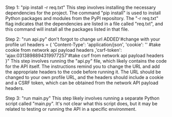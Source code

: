Step 1: "pip install -r req.txt"
This step involves installing the necessary dependencies for the project. The command "pip install" is used to install Python packages and modules from the PyPI repository. The "-r req.txt" flag indicates that the dependencies are listed in a file called "req.txt", and this command will install all the packages listed in that file.

Step 2: "run api.py" don't forgot to change url ADDED'#change with your profile url headers = { 'Content-Type': 'application/json', 'cookie': '' #take cookie from network api payload headers ,'csrf-token': 'ajax:0313898894319977257'#take csrf from network api payload headers }"
This step involves running the "api.py" file, which likely contains the code for the API itself. The instructions remind you to change the URL and add the appropriate headers to the code before running it. The URL should be changed to your own profile URL, and the headers should include a cookie and a CSRF token, which can be obtained from the network API payload headers.

Step 3: "run main.py"
This step likely involves running a separate Python script called "main.py". It's not clear what this script does, but it may be related to testing or running the API in a specific environment.